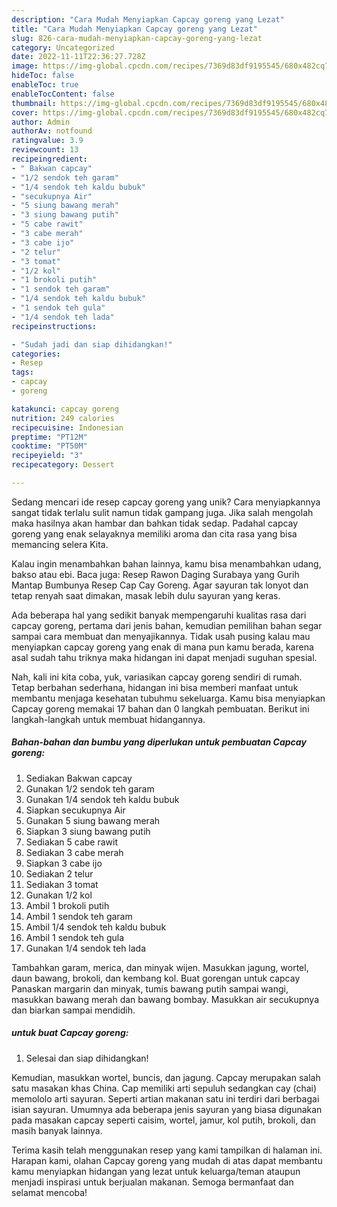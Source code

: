 ```yaml
---
description: "Cara Mudah Menyiapkan Capcay goreng yang Lezat"
title: "Cara Mudah Menyiapkan Capcay goreng yang Lezat"
slug: 826-cara-mudah-menyiapkan-capcay-goreng-yang-lezat
category: Uncategorized
date: 2022-11-11T22:36:27.728Z
image: https://img-global.cpcdn.com/recipes/7369d83df9195545/680x482cq70/capcay-goreng-foto-resep-utama.jpg
hideToc: false
enableToc: true
enableTocContent: false
thumbnail: https://img-global.cpcdn.com/recipes/7369d83df9195545/680x482cq70/capcay-goreng-foto-resep-utama.jpg
cover: https://img-global.cpcdn.com/recipes/7369d83df9195545/680x482cq70/capcay-goreng-foto-resep-utama.jpg
author: Admin
authorAv: notfound
ratingvalue: 3.9
reviewcount: 13
recipeingredient:
- " Bakwan capcay"
- "1/2 sendok teh garam"
- "1/4 sendok teh kaldu bubuk"
- "secukupnya Air"
- "5 siung bawang merah"
- "3 siung bawang putih"
- "5 cabe rawit"
- "3 cabe merah"
- "3 cabe ijo"
- "2 telur"
- "3 tomat"
- "1/2 kol"
- "1 brokoli putih"
- "1 sendok teh garam"
- "1/4 sendok teh kaldu bubuk"
- "1 sendok teh gula"
- "1/4 sendok teh lada"
recipeinstructions:

- "Sudah jadi dan siap dihidangkan!"
categories:
- Resep
tags:
- capcay
- goreng

katakunci: capcay goreng 
nutrition: 249 calories
recipecuisine: Indonesian
preptime: "PT12M"
cooktime: "PT50M"
recipeyield: "3"
recipecategory: Dessert

---
```





Sedang mencari ide resep capcay goreng yang unik? Cara menyiapkannya sangat tidak terlalu sulit namun tidak gampang juga. Jika salah mengolah maka hasilnya akan hambar dan bahkan tidak sedap. Padahal capcay goreng yang enak selayaknya memiliki aroma dan cita rasa yang bisa memancing selera Kita.





Kalau ingin menambahkan bahan lainnya, kamu bisa menambahkan udang, bakso atau ebi. Baca juga: Resep Rawon Daging Surabaya yang Gurih Mantap Bumbunya Resep Cap Cay Goreng. Agar sayuran tak lonyot dan tetap renyah saat dimakan, masak lebih dulu sayuran yang keras.

Ada beberapa hal yang sedikit banyak mempengaruhi kualitas rasa dari capcay goreng, pertama dari jenis bahan, kemudian pemilihan bahan segar sampai cara membuat dan menyajikannya. Tidak usah pusing kalau mau menyiapkan capcay goreng yang enak di mana pun kamu berada, karena asal sudah tahu triknya maka hidangan ini dapat menjadi suguhan spesial.






Nah, kali ini kita coba, yuk, variasikan capcay goreng sendiri di rumah. Tetap berbahan sederhana, hidangan ini bisa memberi manfaat untuk membantu menjaga kesehatan tubuhmu sekeluarga. Kamu bisa menyiapkan Capcay goreng memakai 17 bahan dan 0 langkah pembuatan. Berikut ini langkah-langkah untuk membuat hidangannya.

<!--inarticleads1-->

##### Bahan-bahan dan bumbu yang diperlukan untuk pembuatan Capcay goreng:

1. Sediakan  Bakwan capcay
1. Gunakan 1/2 sendok teh garam
1. Gunakan 1/4 sendok teh kaldu bubuk
1. Siapkan secukupnya Air
1. Gunakan 5 siung bawang merah
1. Siapkan 3 siung bawang putih
1. Sediakan 5 cabe rawit
1. Sediakan 3 cabe merah
1. Siapkan 3 cabe ijo
1. Sediakan 2 telur
1. Sediakan 3 tomat
1. Gunakan 1/2 kol
1. Ambil 1 brokoli putih
1. Ambil 1 sendok teh garam
1. Ambil 1/4 sendok teh kaldu bubuk
1. Ambil 1 sendok teh gula
1. Gunakan 1/4 sendok teh lada


Tambahkan garam, merica, dan minyak wijen. Masukkan jagung, wortel, daun bawang, brokoli, dan kembang kol. Buat gorengan untuk capcay Panaskan margarin dan minyak, tumis bawang putih sampai wangi, masukkan bawang merah dan bawang bombay. Masukkan air secukupnya dan biarkan sampai mendidih. 

<!--inarticleads2-->

#####  untuk buat Capcay goreng:


1. Selesai dan siap dihidangkan!

Kemudian, masukkan wortel, buncis, dan jagung. Capcay merupakan salah satu masakan khas China. Cap memiliki arti sepuluh sedangkan cay (chai) memololo arti sayuran. Seperti artian makanan satu ini terdiri dari berbagai isian sayuran. Umumnya ada beberapa jenis sayuran yang biasa digunakan pada masakan capcay seperti caisim, wortel, jamur, kol putih, brokoli, dan masih banyak lainnya. 

Terima kasih telah menggunakan resep yang kami tampilkan di halaman ini. Harapan kami, olahan Capcay goreng yang mudah di atas dapat membantu kamu menyiapkan hidangan yang lezat untuk keluarga/teman ataupun menjadi inspirasi untuk berjualan makanan. Semoga bermanfaat dan selamat mencoba!
